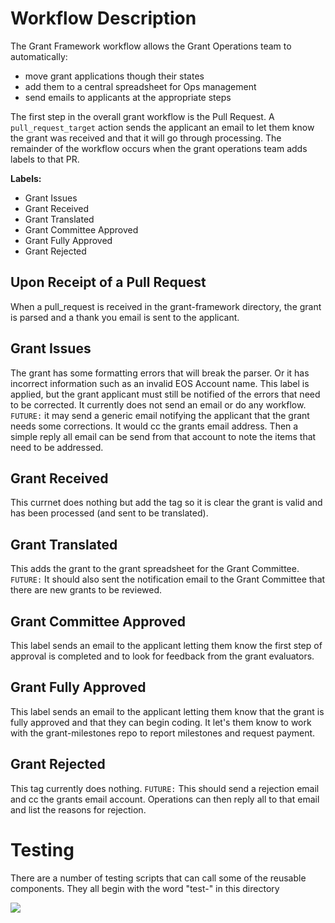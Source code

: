 # Workflow Description
The Grant Framework workflow allows the Grant Operations team to automatically:
- move grant applications though their states
- add them to a central spreadsheet for Ops management
- send emails to applicants at the appropriate steps

The first step in the overall grant workflow is the Pull Request.  A `pull_request_target` action sends the applicant an email to let them know the grant
was received and that it will go through processing.  The remainder of the workflow occurs when the grant operations team adds labels to that PR.

**Labels:**
- Grant Issues
- Grant Received
- Grant Translated
- Grant Committee Approved
- Grant Fully Approved
- Grant Rejected

## Upon Receipt of a Pull Request
When a pull_request is received in the grant-framework directory, the grant is parsed and a thank you email is sent to the applicant.

## Grant Issues
The grant has some formatting errors that will break the parser. Or it has incorrect information such as an invalid EOS Account name.
This label is applied, but the grant applicant must still be notified of the errors that need to be corrected.  It currently does
not send an email or do any workflow. `FUTURE:` it may send a generic email notifying the applicant that the grant needs some corrections.
It would cc the grants email address.  Then a simple reply all email can be send from that account to note the items that need to be addressed.

## Grant Received
This currnet does nothing but add the tag so it is clear the grant is valid and has been processed (and sent to be translated).

## Grant Translated
This adds the grant to the grant spreadsheet for the Grant Committee.  `FUTURE:` It should also sent the notification email to the Grant Committee
that there are new grants to be reviewed.

## Grant Committee Approved
This label sends an email to the applicant letting them know the first step of approval is completed and to look for feedback from the 
grant evaluators.

## Grant Fully Approved
This label sends an email to the applicant letting them know that the grant is fully approved and that they can begin coding.  It let's them 
know to work with the grant-milestones repo to report milestones and request payment.

## Grant Rejected
This tag currently does nothing.  `FUTURE:` This should send a rejection email and cc the grants email account.  Operations can then reply all to 
that email and list the reasons for rejection.

# Testing
There are a number of testing scripts that can call some of the reusable components.  They all begin with the word "test-" in this directory


![](https://img.shields.io/static/v1?label=&message=Ted%20Cahall&color=black)
